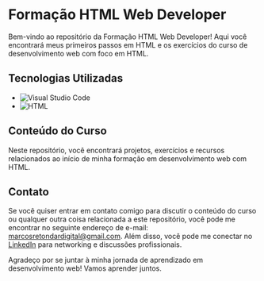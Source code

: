 # Formação HTML Web Developer

Bem-vindo ao repositório da Formação HTML Web Developer! Aqui você encontrará meus primeiros passos em HTML e os exercícios do curso de desenvolvimento web com foco em HTML.

## Tecnologias Utilizadas

- ![Visual Studio Code](https://img.shields.io/badge/Visual%20Studio%20Code-1.60.0-blue)
- ![HTML](https://img.shields.io/badge/HTML-5-orange)

## Conteúdo do Curso

Neste repositório, você encontrará projetos, exercícios e recursos relacionados ao início de minha formação em desenvolvimento web com HTML. 

## Contato

Se você quiser entrar em contato comigo para discutir o conteúdo do curso ou qualquer outra coisa relacionada a este repositório, você pode me encontrar no seguinte endereço de e-mail: [marcosretondardigital@gmail.com](mailto:marcosretondardigital@gmail.com). Além disso, você pode me conectar no [LinkedIn](https://www.linkedin.com/in/marcos-retondar/) para networking e discussões profissionais.

Agradeço por se juntar à minha jornada de aprendizado em desenvolvimento web! Vamos aprender juntos.

